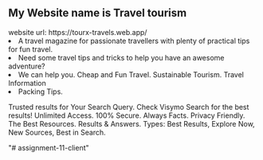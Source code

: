 <h2>My Website name is Travel tourism</h2>
<a>website url: https://tourx-travels.web.app/</a>



<li>A travel magazine for passionate travellers with plenty of practical tips for fun travel. </li>
<li> Need some travel tips and tricks to help you have an awesome adventure?</li>
<li>We can help you. Cheap and Fun Travel. Sustainable Tourism. Travel Information</li>
<li>Packing Tips.</li>



<p> Trusted results for Your Search Query. Check Visymo Search for the best results! Unlimited Access. 100% Secure. Always Facts. Privacy Friendly. The Best Resources. Results & Answers. Types: Best Results, Explore Now, New Sources, Best in Search.</p>"# assignment-11-client" 
